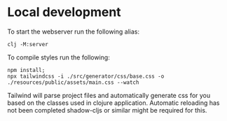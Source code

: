 # Local development
To start the webserver run the following alias:
```
clj -M:server
```

To compile styles run the following:

```
npm install;
npx tailwindcss -i ./src/generator/css/base.css -o ./resources/public/assets/main.css --watch
```

Tailwind will parse project files and automatically generate css for you based on the classes used in clojure application. Automatic reloading has not been completed shadow-cljs or similar might be required for this.

